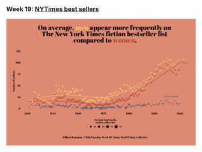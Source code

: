 ### Week 19: [NYTimes best sellers](https://github.com/gilbertfontana/TidyTuesday/tree/main/Week19)
![](https://github.com/gilbertfontana/TidyTuesday/blob/main/Week19/tidytuesday_week_19.png)
